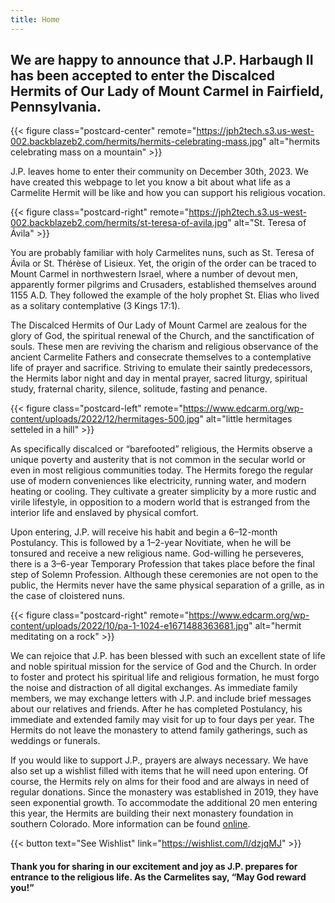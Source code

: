 ```yaml
---
title: Home
---
```


## We are happy to announce that J.P. Harbaugh II has been accepted to enter the Discalced Hermits of Our Lady of Mount Carmel in Fairfield, Pennsylvania.

{{< figure class="postcard-center" remote="https://jph2tech.s3.us-west-002.backblazeb2.com/hermits/hermits-celebrating-mass.jpg" alt="hermits celebrating mass on a mountain" >}}

J.P. leaves home to enter their community on December 30th, 2023. We have created this webpage to let you know a bit about what life as a Carmelite Hermit will be like and how you can support his religious vocation.

{{< figure class="postcard-right" remote="https://jph2tech.s3.us-west-002.backblazeb2.com/hermits/st-teresa-of-avila.jpg" alt="St. Teresa of Ávila" >}}

You are probably familiar with holy Carmelites nuns, such as St. Teresa of Ávila or St. Thérèse of Lisieux. Yet, the origin of the order can be traced to Mount Carmel in northwestern Israel, where a number of devout men, apparently former pilgrims and Crusaders, established themselves around 1155 A.D. They followed the example of the holy prophet St. Elias who lived as a solitary contemplative (3 Kings 17:1).

The Discalced Hermits of Our Lady of Mount Carmel are zealous for the glory of God, the spiritual renewal of the Church, and the sanctification of souls. These men are reviving the charism and religious observance of the ancient Carmelite Fathers and consecrate themselves to a contemplative life of prayer and sacrifice. Striving to emulate their saintly predecessors, the Hermits labor night and day in mental prayer, sacred liturgy, spiritual study, fraternal charity, silence, solitude, fasting and penance.

{{< figure class="postcard-left" remote="https://www.edcarm.org/wp-content/uploads/2022/12/hermitages-500.jpg" alt="little hermitages setteled in a hill" >}}

As specifically discalced or “barefooted” religious, the Hermits observe a unique poverty and austerity that is not common in the secular world or even in most religious communities today. The Hermits forego the regular use of modern conveniences like electricity, running water, and modern heating or cooling. They cultivate a greater simplicity by a more rustic and virile lifestyle, in opposition to a modern world that is estranged from the interior life and enslaved by physical comfort.

Upon entering, J.P. will receive his habit and begin a 6–12-month Postulancy. This is followed by a 1–2-year Novitiate, when he will be tonsured and receive a new religious name. God-willing he perseveres, there is a 3–6-year Temporary Profession that takes place before the final step of Solemn Profession. Although these ceremonies are not open to the public, the Hermits never have the same physical separation of a grille, as in the case of cloistered nuns.

{{< figure class="postcard-right" remote="https://www.edcarm.org/wp-content/uploads/2022/10/pa-1-1024-e1671488363681.jpg" alt="hermit meditating on a rock" >}}

We can rejoice that J.P. has been blessed with such an excellent state of life and noble spiritual mission for the service of God and the Church. In order to foster and protect his spiritual life and religious formation, he must forgo the noise and distraction of all digital exchanges. As immediate family members, we may exchange letters with J.P. and include brief messages about our relatives and friends. After he has completed Postulancy, his immediate and extended family may visit for up to four days per year. The Hermits do not leave the monastery to attend family gatherings, such as weddings or funerals.

If you would like to support J.P., prayers are always necessary. We have also set up a wishlist filled with items that he will need upon entering. Of course, the Hermits rely on alms for their food and are always in need of regular donations. Since the monastery was established in 2019, they have seen exponential growth. To accommodate the additional 20 men entering this year, the Hermits are building their next monastery foundation in southern Colorado. More information can be found [online](https://edcarm.org/foundations/).

{{< button text="See Wishlist" link="https://wishlist.com/l/dzjqMJ" >}}

#### Thank you for sharing in our excitement and joy as J.P. prepares for entrance to the religious life. As the Carmelites say, “May God reward you!”